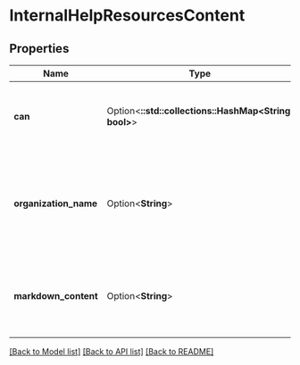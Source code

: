 # InternalHelpResourcesContent

## Properties

Name | Type | Description | Notes
------------ | ------------- | ------------- | -------------
**can** | Option<**::std::collections::HashMap<String, bool>**> | Operations the current user is able to perform on this object | [optional][readonly]
**organization_name** | Option<**String**> | Text to display in the help menu item which will display the internal help resources | [optional]
**markdown_content** | Option<**String**> | Content to be displayed in the internal help resources page/modal | [optional]

[[Back to Model list]](../README.md#documentation-for-models) [[Back to API list]](../README.md#documentation-for-api-endpoints) [[Back to README]](../README.md)


